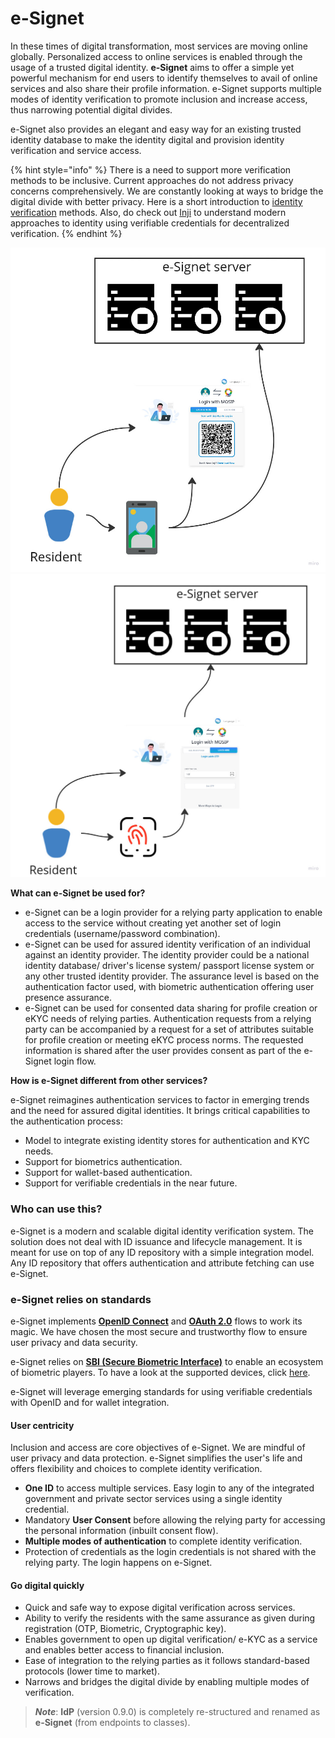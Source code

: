 # e-Signet

In these times of digital transformation, most services are moving online globally. Personalized access to online services is enabled through the usage of a trusted digital identity. **e-Signet** aims to offer a simple yet powerful mechanism for end users to identify themselves to avail of online services and also share their profile information. e-Signet supports multiple modes of identity verification to promote inclusion and increase access, thus narrowing potential digital divides.

e-Signet also provides an elegant and easy way for an existing trusted identity database to make the identity digital and provision identity verification and service access.

{% hint style="info" %}
There is a need to support more verification methods to be inclusive. Current approaches do not address privacy concerns comprehensively. We are constantly looking at ways to bridge the digital divide with better privacy. Here is a short introduction to [identity verification](identity-verification.md) methods. Also, do check out [Inji](https://app.gitbook.com/s/4EyCrLbFom7vj7UcMIUZ/modules/mobile-application) to understand modern approaches to identity using verifiable credentials for decentralized verification.
{% endhint %}

![](.gitbook/assets/e-signet-qr.jpg) ![](.gitbook/assets/e-signet-bio.jpg)

**What can e-Signet be used for?**

* e-Signet can be a login provider for a relying party application to enable access to the service without creating yet another set of login credentials (username/password combination).
* e-Signet can be used for assured identity verification of an individual against an identity provider. The identity provider could be a national identity database/ driver's license system/ passport license system or any other trusted identity provider. The assurance level is based on the authentication factor used, with biometric authentication offering user presence assurance.
* e-Signet can be used for consented data sharing for profile creation or eKYC needs of relying parties. Authentication requests from a relying party can be accompanied by a request for a set of attributes suitable for profile creation or meeting eKYC process norms. The requested information is shared after the user provides consent as part of the e-Signet login flow.

**How is e-Signet different from other services?**

e-Signet reimagines authentication services to factor in emerging trends and the need for assured digital identities. It brings critical capabilities to the authentication process:

* Model to integrate existing identity stores for authentication and KYC needs.
* Support for biometrics authentication.
* Support for wallet-based authentication.
* Support for verifiable credentials in the near future.

### Who can use this?

e-Signet is a modern and scalable digital identity verification system. The solution does not deal with ID issuance and lifecycle management. It is meant for use on top of any ID repository with a simple integration model. Any ID repository that offers authentication and attribute fetching can use e-Signet.

### e-Signet relies on standards

e-Signet implements [**OpenID Connect**](https://openid.net/connect/) and [**OAuth 2.0**](https://oauth.net/2/) flows to work its magic. We have chosen the most secure and trustworthy flow to ensure user privacy and data security.

e-Signet relies on [**SBI (Secure Biometric Interface)**](https://standards.ieee.org/ieee/3167/10925/) to enable an ecosystem of biometric players. To have a look at the supported devices, click [here](https://docs.mosip.io/1.2.0/biometrics/biometric-devices).

e-Signet will leverage emerging standards for using verifiable credentials with OpenID and for wallet integration.

#### User centricity

Inclusion and access are core objectives of e-Signet. We are mindful of user privacy and data protection. e-Signet simplifies the user's life and offers flexibility and choices to complete identity verification.

* **One ID** to access multiple services. Easy login to any of the integrated government and private sector services using a single identity credential.
* Mandatory **User Consent** before allowing the relying party for accessing the personal information (inbuilt consent flow).
* **Multiple modes of authentication** to complete identity verification.
* Protection of credentials as the login credentials is not shared with the relying party. The login happens on e-Signet.

#### Go digital quickly

* Quick and safe way to expose digital verification across services.
* Ability to verify the residents with the same assurance as given during registration (OTP, Biometric, Cryptographic key).
* Enables government to open up digital verification/ e-KYC as a service and enables better access to financial inclusion.
* Ease of integration to the relying parties as it follows standard-based protocols (lower time to market).
* Narrows and bridges the digital divide by enabling multiple modes of verification.

> _**Note**_: **IdP** (version 0.9.0) is completely re-structured and renamed as **e-Signet** (from endpoints to classes).
